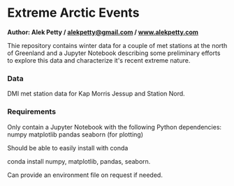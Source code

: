 # Extreme Arctic Events
**Author: Alek Petty / alekpetty@gmail.com / www.alekpetty.com**

Thie repository contains winter data for a couple of met stations at the north of Greenland and a Jupyter Notebook describing some preliminary efforts to explore this data and characterize it's recent extreme nature. 

### Data
DMI met station data for Kap Morris Jessup and Station Nord. 

### Requirements

Only contain a Jupyter Notebook with the following Python dependencies:
numpy
matplotlib
pandas
seaborn (for plotting)

Should be able to easily install with conda

conda install numpy, matplotlib, pandas, seaborn. 

Can provide an environment file on request if needed. 



